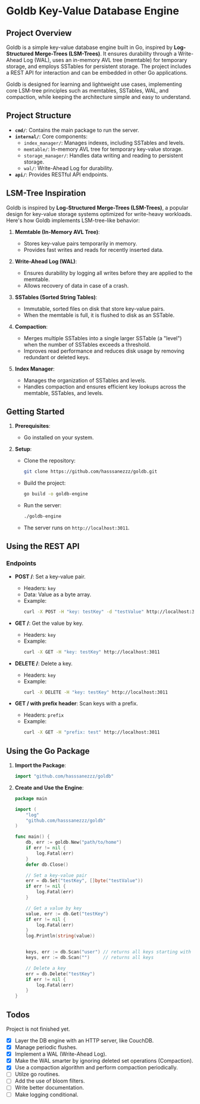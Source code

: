 # Goldb Key-Value Database Engine

## Project Overview

Goldb is a simple key-value database engine built in Go, inspired by **Log-Structured Merge-Trees (LSM-Trees)**. It ensures durability through a Write-Ahead Log (WAL), uses an in-memory AVL tree (memtable) for temporary storage, and employs SSTables for persistent storage. The project includes a REST API for interaction and can be embedded in other Go applications.

Goldb is designed for learning and lightweight use cases, implementing core LSM-tree principles such as memtables, SSTables, WAL, and compaction, while keeping the architecture simple and easy to understand.

## Project Structure

- **`cmd/`**: Contains the main package to run the server.
- **`internal/`**: Core components:
  - `index_manager/`: Manages indexes, including SSTables and levels.
  - `memtable/`: In-memory AVL tree for temporary key-value storage.
  - `storage_manager/`: Handles data writing and reading to persistent storage.
  - `wal/`: Write-Ahead Log for durability.
- **`api/`**: Provides RESTful API endpoints.

## LSM-Tree Inspiration

Goldb is inspired by **Log-Structured Merge-Trees (LSM-Trees)**, a popular design for key-value storage systems optimized for write-heavy workloads. Here's how Goldb implements LSM-tree-like behavior:

1. **Memtable (In-Memory AVL Tree)**:

   - Stores key-value pairs temporarily in memory.
   - Provides fast writes and reads for recently inserted data.

2. **Write-Ahead Log (WAL)**:

   - Ensures durability by logging all writes before they are applied to the memtable.
   - Allows recovery of data in case of a crash.

3. **SSTables (Sorted String Tables)**:

   - Immutable, sorted files on disk that store key-value pairs.
   - When the memtable is full, it is flushed to disk as an SSTable.

4. **Compaction**:

   - Merges multiple SSTables into a single larger SSTable (a "level") when the number of SSTables exceeds a threshold.
   - Improves read performance and reduces disk usage by removing redundant or deleted keys.

5. **Index Manager**:
   - Manages the organization of SSTables and levels.
   - Handles compaction and ensures efficient key lookups across the memtable, SSTables, and levels.

## Getting Started

1. **Prerequisites**:

   - Go installed on your system.

2. **Setup**:
   - Clone the repository:
     ```bash
     git clone https://github.com/hasssanezzz/goldb.git
     ```
   - Build the project:
     ```bash
     go build -o goldb-engine
     ```
   - Run the server:
     ```bash
     ./goldb-engine
     ```
   - The server runs on `http://localhost:3011`.

## Using the REST API

### Endpoints

- **POST /**: Set a key-value pair.

  - Headers: `key`
  - Data: Value as a byte array.
  - Example:
    ```bash
    curl -X POST -H "key: testKey" -d "testValue" http://localhost:3011
    ```

- **GET /**: Get the value by key.

  - Headers: `key`
  - Example:
    ```bash
    curl -X GET -H "key: testKey" http://localhost:3011
    ```

- **DELETE /**: Delete a key.

  - Headers: `key`
  - Example:
    ```bash
    curl -X DELETE -H "key: testKey" http://localhost:3011
    ```

- **GET / with prefix header**: Scan keys with a prefix.
  - Headers: `prefix`
  - Example:
    ```bash
    curl -X GET -H "prefix: test" http://localhost:3011
    ```

## Using the Go Package

1. **Import the Package**:

   ```go
   import "github.com/hasssanezzz/goldb"
   ```

2. **Create and Use the Engine**:

   ```go
   package main

   import (
       "log"
       "github.com/hasssanezzz/goldb"
   )

   func main() {
       db, err := goldb.New("path/to/home")
       if err != nil {
           log.Fatal(err)
       }
       defer db.Close()

       // Set a key-value pair
       err = db.Set("testKey", []byte("testValue"))
       if err != nil {
           log.Fatal(err)
       }

       // Get a value by key
       value, err := db.Get("testKey")
       if err != nil {
           log.Fatal(err)
       }
       log.Println(string(value))


       keys, err := db.Scan("user") // returns all keys starting with "user"
       keys, err := db.Scan("")     // returns all keys

       // Delete a key
       err = db.Delete("testKey")
       if err != nil {
           log.Fatal(err)
       }
   }
   ```

## Todos

Project is not finished yet.

- [x] Layer the DB engine with an HTTP server, like CouchDB.
- [x] Manage periodic flushes.
- [x] Implement a WAL (Write-Ahead Log).
- [x] Make the WAL smarter by ignoring deleted set operations (Compaction).
- [x] Use a compaction algorithm and perform compaction periodically.
- [ ] Utilze go routines.
- [ ] Add the use of bloom filters.
- [ ] Write better documentation.
- [ ] Make logging conditional.
